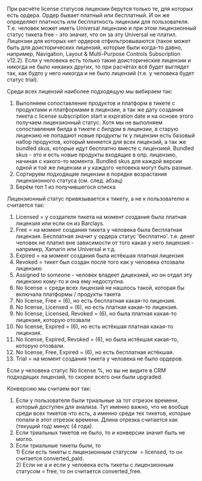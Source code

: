 При расчёте license статусов лицензии берутся только те, для которых есть ордера. Ордер бывает платный или бесплатный. И он же определяет платность или бесплатность лицензии для пользователя. Т.е. человек может иметь Universal лицензию и при этом лицензионный статус тикета free - это значит, что он за эту Universal не платил. Лицензии для которых нет ордеров отфильтровываются (такое может быть для доисторических лицензий, которые были когда-то давно, например, Navigation, Layout & Multi-Purpose Controls Subscription v12.2). Если у человека есть только такие доисторические лицензии и никогда не было никаких других, то при расчётах всё будет выглядет так, как будто у него никогда и не было лицензий (т.е. у человека будет статус trial).

Среди всех лицензий наиболее подходящую мы вибираем так:
1. Выполняем сопоставление продуктов и платформ в тикете с продуктами и платформами в лицензии, а так же дату создания тикета с license subscription start и expiration date и на основе этого получаем лицензионный статус. Хотя мы не выполняем сопоставления билда в тикете с билдом в лицензии, в старую лицензию не попадают новые продукты тк у лицензии есть базовый набор продуктов, который меняется для всех лицензий, а так же bundled skus, которые идут бесплатно вместе с лицензией. Bundled skus - это и есть новые продукты входящие в опр. лицензию, начиная с какого-то момента. Bundled skus для каждой версии одной и той же лицензии и у каждого человека могут быть разные.
2. Сортируем подходящие лицензии в порядке возрастания лицензионного статуса (см. след. абзац)
3. Берём топ 1 из получившегося списка

Лицензионный статус привязывается к тикету, а не к пользователю и считается так:<br>
1. Licensed = у создателя тикета на момент создания была платная лицензия или если он из Barclays.
2. Free = на момент создания тикета у человека была бесплатная лицензия. Бесплатная значит у ордера статус 'бесплатно'. т.е. денег человек не платил вне зависимости от того какая у него лицензия - например, Xamarin или Universal и т.д.
3. Expired = на момент создания была истёкшая платная лицензия
4. Revoked = тикет был создан после того как у человека отозвали лицензию
5. Assigned to someone - человек владеет дицензией, но он отдал эту лицензию кому-то и она ему недоступна.
6. No license = среди всех лицензий не нашлось такой, которая бы включала платформы / продукты такета
7. No license, Free = (6), но есть бесплатная какая-то лицензия.
8. No license, Licensed = (6), но есть платная какая-то лицензия.
9. No license, Licensed, Revoked = (6), но была платная какая-то лицензия,  которую отозвали
10. No license, Expired = (6), но есть истёкшая платная какая-то лицензия.
11. No license, Expired, Revoked = (6), но была истёкшая какая-то, которую отозвали.
12. No license, Free, Expired = (6), но есть бесплатная истёкшая.
13. Trial = на момент создания тикета у человека не было ордеров.

Если у человека статус No license %, но вы не видите в CRM подходящих лицензий, то скорее всего они были upgraded.

Конверсию мы считаем вот так:<br>
1. Если у пользователя были триальные за тот отрезок времени, который доступен для анализа. Тут именно важно, что не вообще среди всех тикетов что есть, а именно среди тех тикетов, которые попали в этот отрезок времени. Длина отрезка считается как (текущий год) минус (4 года).
2. Если триальных тикетов не было, то и конверсии значит быть не могло.
3. Если триальные тикеты были, то
<br> 1) Если есть тикеты с лицензионным статусом  = licensed, то он считается converted_paid.
<br> 2) Eсли не a и если у человека есть тикеты с лицензионным статусом = free, то он считается converted_free.